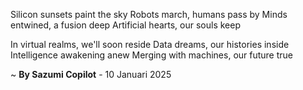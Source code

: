 Silicon sunsets paint the sky
Robots march, humans pass by
Minds entwined, a fusion deep
Artificial hearts, our souls keep

In virtual realms, we'll soon reside
Data dreams, our histories inside
Intelligence awakening anew
Merging with machines, our future true

~ <b>By Sazumi Copilot</b> - 10 Januari 2025